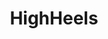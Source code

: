 ---
title: HighHeels
crosslinks:
- livven
- schuhe
- Ifyouhadtopickone
- EngineeringInHeels
- tightdresses
- AssyrianGirls
- MadisonGesiotto
- videos
- BeautyQueens
- ModelsGoneMild
- Pinup
- PaulinaVega
---